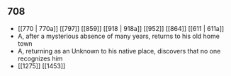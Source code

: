 ## 708
- [[770 | 770a]] [[797]] [[859]] [[918 | 918a]] [[952]] [[864]] [[611 | 611a]] 
- A, after a mysterious absence of many years, returns to his old home town
- A, returning as an Unknown to his native place, discovers that no one recognizes him
- [[1275]] [[1453]] 

